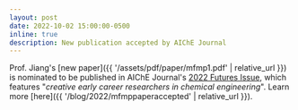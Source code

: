 ```yaml
---
layout: post
date: 2022-10-02 15:00:00-0500
inline: true
description: New publication accepted by AIChE Journal
---
```


Prof. Jiang's [new paper]({{ '/assets/pdf/paper/mfmp1.pdf' | relative_url }}) is nominated to be published in AIChE Journal's [2022 Futures Issue](https://aiche.onlinelibrary.wiley.com/toc/15475905/2022/68/12), which features "*creative early career researchers in chemical engineering*". Learn more [here]({{ '/blog/2022/mfmppaperaccepted' | relative_url }}).
